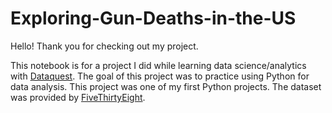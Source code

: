 # Exploring-Gun-Deaths-in-the-US


Hello! Thank you for checking out my project.

This notebook is for a project I did while learning data science/analytics with <a href='https://www.dataquest.io/'>Dataquest</a>. 
The goal of this project was to practice using Python for data analysis. This project was one of my first Python projects.
The dataset was provided by <a href='https://github.com/fivethirtyeight'>FiveThirtyEight</a>.
